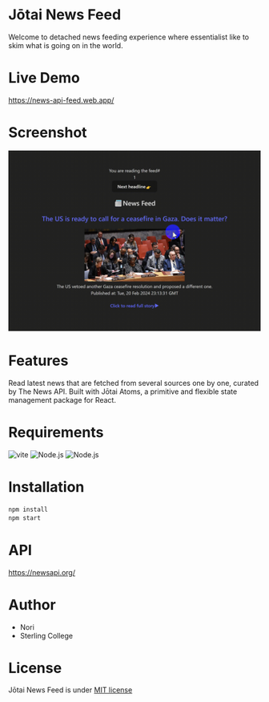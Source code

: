 # Jōtai News Feed

Welcome to detached news feeding experience where essentialist like to skim what is going on in the world.

# Live Demo

https://news-api-feed.web.app/

# Screenshot

![](https://github.com/Nor1SterlingCollege/5feb24-jotai-newsfeed/blob/047cbc53830893227af30ef29638ac8fccf38edf/public/screenshot.gif)

# Features

Read latest news that are fetched from several sources one by one, curated by The News API. Built with Jōtai Atoms, a primitive and flexible state management package for React.

# Requirements

![vite](https://skillicons.dev/icons?i=vite)
![Node.js](https://skillicons.dev/icons?i=nodejs)
![Node.js](https://skillicons.dev/icons?i=ts)

# Installation

```js
npm install
npm start
```

# API

https://newsapi.org/

# Author

- Nori
- Sterling College

# License

Jōtai News Feed is under [MIT license](https://en.wikipedia.org/wiki/MIT_License)

